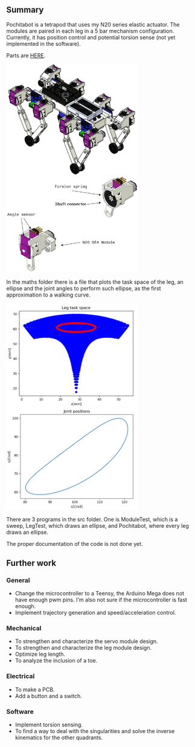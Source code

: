 ## Summary

Pochitabot is a tetrapod that uses my N20 series elastic actuator. The modules are paired in each leg in a 5 bar mechanism configuration. Currently, it has position control and potential torsion sense (not yet implemented in the software). 

Parts are [HERE](https://grabcad.com/library/tetrapod-robot-1).

<img src="/imgs/pochi.png" width="350">

<img src="/imgs/seact.png" width="350">

In the maths folder there is a file that plots the task space of the leg, an ellipse and the joint angles to perform such ellipse, as the first approximation to a walking curve.

<img src="/imgs/tspace.png" width="350">

<img src="/imgs/joinpos.png" width="350">

There are 3 programs in the src folder. One is ModuleTest, which is a sweep, LegTest, which draws an ellipse, and Pochitabot, where every leg draws an ellipse.

The proper documentation of the code is not done yet.

## Further work

### General

- Change the microcontroller to a Teensy, the Arduino Mega does not have enough pwm pins. I'm also not sure if the microcontroller is fast enough.
- Implement trajectory generation and speed/acceleration control.

### Mechanical

- To strengthen and characterize the servo module design.
- To strengthen and characterize the leg module design.
- Optimize leg length. 
- To analyze the inclusion of a toe.

### Electrical

- To make a PCB.
- Add a button and a switch.

### Software

- Implement torsion sensing.
- To find a way to deal with the singularities and solve the inverse kinematics for the other quadrants.
